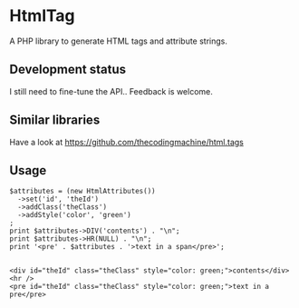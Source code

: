 # HtmlTag

A PHP library to generate HTML tags and attribute strings.


## Development status

I still need to fine-tune the API..
Feedback is welcome.

## Similar libraries

Have a look at https://github.com/thecodingmachine/html.tags


## Usage

    $attributes = (new HtmlAttributes())
      ->set('id', 'theId')
      ->addClass('theClass')
      ->addStyle('color', 'green')
    ;
    print $attributes->DIV('contents') . "\n";
    print $attributes->HR(NULL) . "\n";
    print '<pre' . $attributes . '>text in a span</pre>';


    <div id="theId" class="theClass" style="color: green;">contents</div>
    <hr />
    <pre id="theId" class="theClass" style="color: green;">text in a pre</pre>
